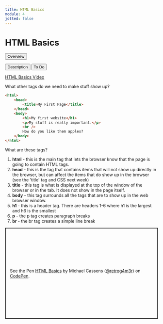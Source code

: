 ```yaml
---
title: HTML Basics
module: 4
jotted: false
---
```


# HTML Basics

<div class="tab">
  <button class="tablinks active" onclick="openTab(event, 'Overview')">Overview</button>
  
  <button class="tablinks" onclick="openTab(event, 'Description')">Description</button>
  <button class="tablinks" onclick="openTab(event, 'ToDo')">To Do</button>  
</div>

<!-- Tab content -->
<div id="Overview" class="tabcontent" style="display:block">

<p><a href="//www.youtube.com/embed/CeZfpz4_abw" data-lity>HTML Basics Video</a></p>

What other tags do we need to make stuff show up?

<div class="tabhtml" markdown="1">

```html
<html>
    <head>
        <title>My First Page</title>
    </head>
    <body>
        <h1>My first website</h1>
        <p>My stuff is really important.</p>
        <br />
        How do you like them apples?
    </body>
</html>
```

</div>

</div>

<div id="Description" class="tabcontent">

<p>What are these tags?</p>

<ol>
<li><b>html</b> - this is the main tag that lets the browser know that the page is going to contain HTML tags.</li>
<li><b>head</b> - this is the tag that contains items that will not show up directly in the browser, but can affect the items that do show up in the browser (see the 'title' tag and CSS next week)</li>
<li><b>title</b> - this tag is what is displayed at the top of the window of the browser or in the tab.  It does not show in the page itself.</li>
<li><b>body</b> - this tag surrounds all the tags that are to show up in the web browser window.</li>
<li><b>h1</b> - this is a header tag. There are headers 1-6 where h1 is the largest and h6 is the smallest</li>
<li><b>p</b> - the p tag creates paragraph breaks</li>
<li><b>br</b> - the br tag creates a simple line break</li>
</ol>

</div>


<div id="ToDo" class="tabcontent">

<p class="codepen" data-height="600" data-default-tab="html,result" data-slug-hash="zYzbMqz" data-editable="true" data-user="retrog4m3r" style="height: 300px; box-sizing: border-box; display: flex; align-items: center; justify-content: center; border: 2px solid; margin: 1em 0; padding: 1em;">
  <span>See the Pen <a href="https://codepen.io/retrog4m3r/pen/zYzbMqz">
  HTML Basics</a> by Michael Cassens (<a href="https://codepen.io/retrog4m3r">@retrog4m3r</a>)
  on <a href="https://codepen.io">CodePen</a>.</span>
</p>
<script async src="https://cpwebassets.codepen.io/assets/embed/ei.js"></script>


</div>